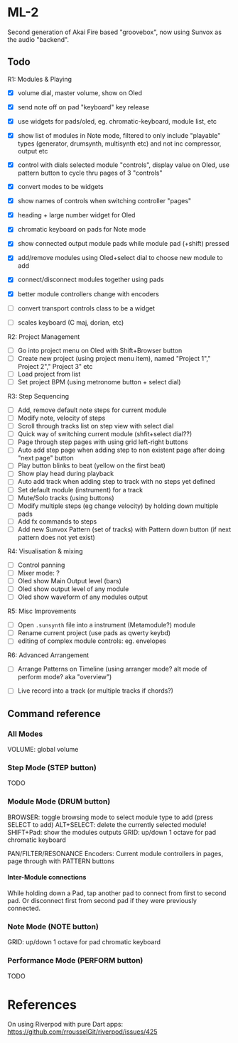# ML-2

Second generation of Akai Fire based "groovebox", now using Sunvox as the audio "backend".


## Todo

R1: Modules & Playing
* [X] volume dial, master volume, show on Oled
* [X] send note off on pad "keyboard" key release
* [X] use widgets for pads/oled, eg. chromatic-keyboard, module list, etc
* [X] show list of modules in Note mode, filtered to only include "playable" types (generator, drumsynth, multisynth etc) and not inc compressor, output etc
* [X] control with dials selected module "controls", display value on Oled, use pattern button to cycle thru pages of 3 "controls"
* [X] convert modes to be widgets
* [X] show names of controls when switching controller "pages"
* [X] heading + large number widget for Oled
* [X] chromatic keyboard on pads for Note mode
* [X] show connected output module pads while module pad (+shift) pressed
* [X] add/remove modules using Oled+select dial to choose new module to add
* [X] connect/disconnect modules together using pads
* [X] better module controllers change with encoders
* [ ] convert transport controls class to be a widget
* [ ] scales keyboard (C maj, dorian, etc)


R2: Project Management
* [ ] Go into project menu on Oled with Shift+Browser button
* [ ] Create new project (using project menu item), named "Project 1"," Project 2"," Project 3" etc
* [ ] Load project from list
* [ ] Set project BPM (using metronome button + select dial)

R3: Step Sequencing
* [ ] Add, remove default note steps for current module
* [ ] Modify note, velocity of steps
* [ ] Scroll through tracks list on step view with select dial
* [ ] Quick way of switching current module (shfit+select dial??)
* [ ] Page through step pages with using grid left-right buttons
* [ ] Auto add step page when adding step to non existent page after doing "next page" button
* [ ] Play button blinks to beat (yellow on the first beat)
* [ ] Show play head during playback
* [ ] Auto add track when adding step to track with no steps yet defined
* [ ] Set default module (instrument) for a track
* [ ] Mute/Solo tracks (using buttons)
* [ ] Modify multiple steps (eg change velocity) by holding down multiple pads
* [ ] Add fx commands to steps
* [ ] Add new Sunvox Pattern (set of tracks) with Pattern down button (if next pattern does not yet exist)

R4: Visualisation & mixing
* [ ] Control panning
* [ ] Mixer mode: ?
* [ ] Oled show Main Output level (bars) 
* [ ] Oled show output level of any module
* [ ] Oled show waveform of any modules output

R5: Misc Improvements
* [ ] Open `.sunsynth` file into a instrument (Metamodule?) module
* [ ] Rename current project (use pads as qwerty keybd)
* [ ] editing of complex module controls: eg. envelopes 

R6: Advanced Arrangement
* [ ] Arrange Patterns on Timeline (using arranger mode? alt mode of perform mode? aka "overview")
* [ ] Live record into a track (or multiple tracks if chords?)


## Command reference

### All Modes
 
VOLUME:      global volume


### Step Mode (STEP button)

TODO

### Module Mode (DRUM button)

BROWSER:     toggle browsing mode to select module type to add (press SELECT to add)
ALT+SELECT:  delete the currently selected module!
SHIFT+Pad:   show the modules outputs
GRID:        up/down 1 octave for pad chromatic keyboard

PAN/FILTER/RESONANCE Encoders: Current module controllers in pages, page through with PATTERN buttons 

#### Inter-Module connections
While holding down a Pad, tap another pad to connect from first to second pad. Or disconnect first from second pad
if they were previously connected.

### Note Mode (NOTE button)

GRID:        up/down 1 octave for pad chromatic keyboard

### Performance Mode (PERFORM button)

TODO


# References 

On using Riverpod with pure Dart apps: https://github.com/rrousselGit/riverpod/issues/425

